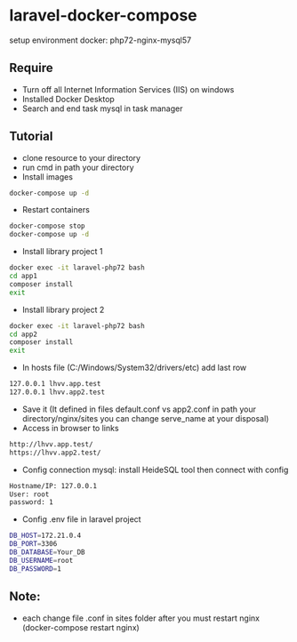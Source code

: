 # laravel-docker-compose
setup environment docker: php72-nginx-mysql57

## Require 
+ Turn off all Internet Information Services (IIS) on windows
+ Installed Docker Desktop
+ Search and end task mysql in task manager

## Tutorial
+ clone resource to your directory
+ run cmd in path your directory
+ Install images
```bash
docker-compose up -d
```

+ Restart containers
```bash
docker-compose stop
docker-compose up -d
```

+ Install library project 1
```bash
docker exec -it laravel-php72 bash
cd app1
composer install
exit
```

+ Install library project 2
```bash
docker exec -it laravel-php72 bash
cd app2
composer install
exit
```

+ In hosts file (C:/Windows/System32/drivers/etc) add last row
```bash
127.0.0.1 lhvv.app.test
127.0.0.1 lhvv.app2.test
```
+ Save it (It defined in files default.conf vs app2.conf in path your directory/nginx/sites you can change serve_name at your disposal)
+ Access in browser to links
```bash
http://lhvv.app.test/
https://lhvv.app2.test/
```
+ Config connection mysql: install HeideSQL tool then connect with config
```bash
Hostname/IP: 127.0.0.1
User: root
password: 1
```
+ Config .env file in laravel project
```bash
DB_HOST=172.21.0.4
DB_PORT=3306
DB_DATABASE=Your_DB
DB_USERNAME=root
DB_PASSWORD=1
```
## Note:
+ each change file .conf in sites folder after you must restart nginx (docker-compose restart nginx)
